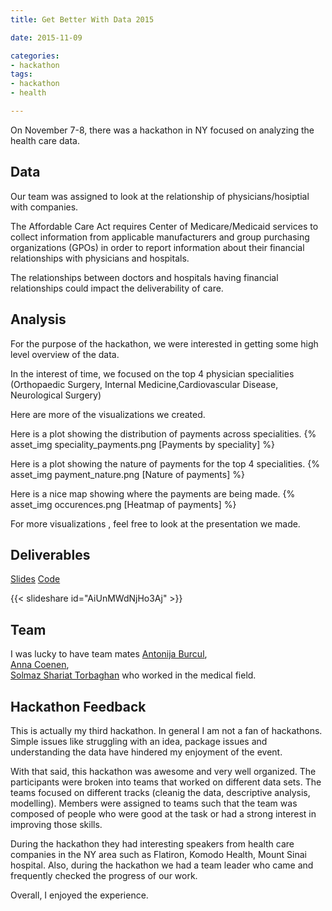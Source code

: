 ```yaml
---
title: Get Better With Data 2015

date: 2015-11-09

categories:
- hackathon
tags:
- hackathon
- health

---
```


On November 7-8, there was a hackathon in NY focused on analyzing the health care data.

<!--more-->


Data
----

Our team was assigned to look at the relationship of physicians/hosiptial with companies.

The Affordable Care Act requires Center of Medicare/Medicaid services to collect information from applicable manufacturers and group purchasing organizations (GPOs) in order to report information about their financial relationships with physicians and hospitals.

The relationships between doctors and hospitals having financial relationships could impact the deliverability of care.


Analysis
-------
For the purpose of the hackathon, we were interested in getting some high level overview of the data.

In the interest of time, we focused on the top 4 physician specialities (Orthopaedic Surgery,  Internal Medicine,Cardiovascular Disease,  Neurological Surgery)

Here are more of the visualizations we created.

Here is a plot showing the distribution of payments across specialities.
{% asset_img  speciality_payments.png [Payments by speciality] %}

Here is a plot showing the nature of payments for the top 4 specialities.
{% asset_img  payment_nature.png [Nature of payments] %}

Here is a nice map showing where the payments are being made.
{% asset_img  occurences.png [Heatmap of payments] %}

For more visualizations , feel free to look at the presentation we made.

Deliverables
--------
[Slides](http://www.slideshare.net/nidhinpattaniyil/cms-open-payment-hackathon)
[Code](https://github.com/npatta01/get-better-with-data-open-payment/)

{{< slideshare id="AiUnMWdNjHo3Aj" >}}



Team
------
I was lucky to have team mates [Antonija Burcul](https://www.linkedin.com/in/antonijaburcul),  
[Anna Coenen](http://gureckislab.org/blog/?author=16),    
[Solmaz Shariat Torbaghan](https://www.linkedin.com/in/sshariat)   who worked in the medical field.

Hackathon Feedback
-------
This is actually my third hackathon. In general I am not a fan of hackathons. Simple issues like struggling with an idea, package issues and understanding the data have hindered my enjoyment of the event.

With that said, this hackathon was awesome and very well organized. The participants were broken into teams that worked on different data sets. The teams focused on different tracks (cleanig the data, descriptive analysis, modelling). Members were assigned to teams such that the team was composed of people who were good at the task or had a strong interest in improving those skills.

During the hackathon they had interesting speakers from health care companies in the NY area such as Flatiron, Komodo Health, Mount Sinai hospital.
Also, during the hackathon we had a team leader who came and frequently checked the progress of our work.

Overall, I enjoyed the experience.
